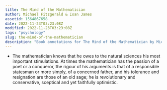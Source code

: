 ```yaml
---
title: The Mind of the Mathematician
author: Michael Fitzgerald & Ioan James
assetid: 1564867658
date: 2022-11-23T03:23:08Z
modified: 2022-11-23T03:23:08Z
tags: "psychology"
slug: the-mind-of-the-mathematician
description: "Book annotations for The Mind of the Mathematician by Michael Fitzgerald & Ioan James"
---
```


*  The mathematician knows that he owes to the natural sciences his most important stimulations. At times the mathematician has the passion of a poet or a conqueror, the rigour of his arguments is that of a responsible statesman or more simply, of a concerned father, and his tolerance and resignation are those of an old sage; he is revolutionary and conservative, sceptical and yet faithfully optimistic.

